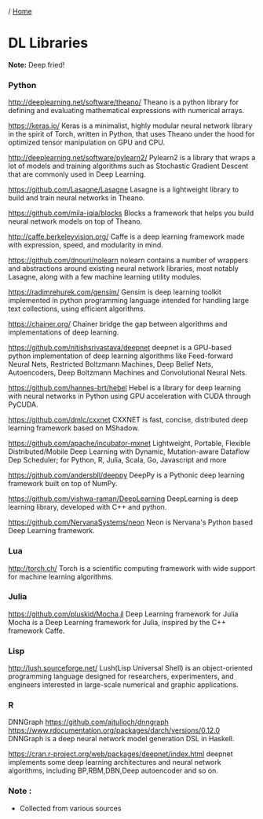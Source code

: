 / [Home](index.md)

# DL Libraries

**Note:** Deep fried!


### Python
http://deeplearning.net/software/theano/
Theano is a python library for defining and evaluating mathematical expressions with numerical arrays.

https://keras.io/
Keras is a minimalist, highly modular neural network library in the spirit of Torch, written in Python, that uses Theano under the hood for optimized tensor manipulation on GPU and CPU.

http://deeplearning.net/software/pylearn2/
Pylearn2 is a library that wraps a lot of models and training algorithms such as Stochastic Gradient Descent that are commonly used in Deep Learning.

https://github.com/Lasagne/Lasagne
Lasagne  is a lightweight library to build and train neural networks in Theano.

https://github.com/mila-iqia/blocks
Blocks a framework that helps you build neural network models on top of Theano.

http://caffe.berkeleyvision.org/
Caffe is a deep learning framework made with expression, speed, and modularity in mind.

https://github.com/dnouri/nolearn
nolearn contains a number of wrappers and abstractions around existing neural network libraries, most notably Lasagne, along with a few machine learning utility modules.

https://radimrehurek.com/gensim/
Gensim is deep learning toolkit implemented in python programming language intended for handling large text collections, using efficient algorithms.

https://chainer.org/
Chainer bridge the gap between algorithms and implementations of deep learning.

https://github.com/nitishsrivastava/deepnet
deepnet is a GPU-based python implementation of deep learning algorithms like Feed-forward Neural Nets, Restricted Boltzmann Machines, Deep Belief Nets, Autoencoders, Deep Boltzmann 
Machines and Convolutional Neural Nets.

https://github.com/hannes-brt/hebel
Hebel is a library for deep learning with neural networks in Python using GPU acceleration with CUDA through PyCUDA.

https://github.com/dmlc/cxxnet
CXXNET is fast, concise, distributed deep learning framework based on MShadow.

https://github.com/apache/incubator-mxnet
Lightweight, Portable, Flexible Distributed/Mobile Deep Learning with Dynamic, Mutation-aware Dataflow Dep Scheduler; for Python, R, Julia, Scala, Go, Javascript and more

https://github.com/andersbll/deeppy
DeepPy is a Pythonic deep learning framework built on top of NumPy.

https://github.com/vishwa-raman/DeepLearning
DeepLearning is deep learning library, developed with C++ and python.

https://github.com/NervanaSystems/neon
Neon is Nervana's Python based Deep Learning framework.


### Lua
http://torch.ch/
Torch is a scientific computing framework with wide support for machine learning algorithms.

### Julia
https://github.com/pluskid/Mocha.jl
Deep Learning framework for Julia
Mocha is a Deep Learning framework for Julia, inspired by the C++ framework Caffe.

### Lisp
http://lush.sourceforge.net/
Lush(Lisp Universal Shell) is an object-oriented programming language designed for researchers, experimenters, and engineers interested in large-scale numerical and graphic applications.

### R
DNNGraph
https://github.com/ajtulloch/dnngraph
https://www.rdocumentation.org/packages/darch/versions/0.12.0
DNNGraph is a deep neural network model generation DSL in Haskell.

https://cran.r-project.org/web/packages/deepnet/index.html
deepnet implements some deep learning architectures and neural network algorithms, including BP,RBM,DBN,Deep autoencoder and so on.

### Note :

  * Collected from various sources

